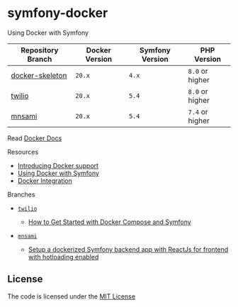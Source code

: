 # symfony-docker
Using Docker with Symfony

| Repository Branch                  | Docker Version | Symfony Version | PHP Version     |
|------------------------------------|----------------|-----------------|-----------------|
| [docker-skeleton][docker_skeleton] | `20.x`         | `4.x`           | `8.0` or higher |
| [twilio][twilio]                   | `20.x`         | `5.4`           | `8.0` or higher |
| [mnsami][mnsami]                   | `20.x`         | `5.4`           | `7.4` or higher |


Read [Docker Docs](https://docs.docker.com/)

Resources  
- [Introducing Docker support](https://symfony.com/blog/introducing-docker-support)
- [Using Docker with Symfony](https://symfony.com/doc/current/setup/docker.html)
- [Docker Integration](https://symfony.com/doc/current/setup/symfony_server.html#docker-integration)

Branches
- [`twilio`][twilio]
  - [How to Get Started with Docker Compose and Symfony](https://www.twilio.com/blog/get-started-docker-symfony)


- [`mnsami`][mnsami]
  - [Setup a dockerized Symfony backend app with ReactJs for frontend with hotloading enabled](https://minasami.com/2021/06/23/part-1-setup-reactjs-symfony-app-with-hotloading.html)


## License
The code is licensed under the [MIT License](https://github.com/habibun/symfony-docker/blob/main/LICENSE)


[docker_skeleton]: https://github.com/habibun/symfony-docker/tree/docker-skeleton
[twilio]: https://github.com/habibun/symfony-docker/tree/twilio
[mnsami]: https://github.com/habibun/symfony-docker/tree/mnsami
